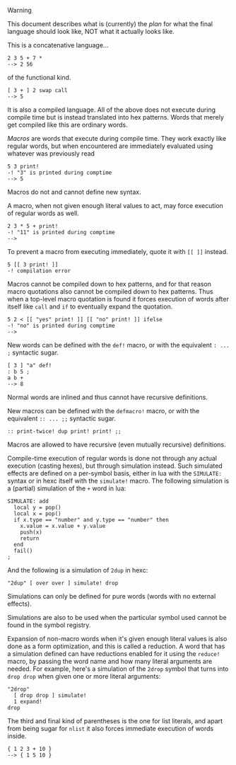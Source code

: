 
> [!Warning]
> This document describes what is (currently) the *plan* for what the final language should look like, NOT what it actually looks like.

This is a concatenative language...
```
2 3 5 + 7 *
--> 2 56
```
of the functional kind.
```
[ 3 + ] 2 swap call
--> 5
```
It is also a compiled language. All of the above does not execute during compile time but is instead translated into hex patterns.
Words that merely get compiled like this are ordinary words.

*Macros* are words that execute during compile time. They work exactly like regular words, but when encountered are immediately evaluated using whatever was previously read
```
5 3 print!
-! "3" is printed during comptime
--> 5
```
Macros do not and cannot define new syntax.

A macro, when not given enough literal values to act, may force execution of regular words as well.
```
2 3 * 5 + print!
-! "11" is printed during comptime
-->
```

To prevent a macro from executing immediately, quote it with `[[ ]]` instead.
```
5 [[ 3 print! ]]
-! compilation error
```
Macros cannot be compiled down to hex patterns, and for that reason macro quotations also cannot be compiled down to hex patterns.
Thus when a top-level macro quotation is found it forces execution of words after itself like `call` and `if` to eventually expand the quotation.
```
5 2 < [[ "yes" print! ]] [[ "no" print! ]] ifelse
-! "no" is printed during comptime
-->
```

New words can be defined with the `def!` macro, or with the equivalent `: ... ;` syntactic sugar. 
```
[ 3 ] "a" def!
: b 5 ;
a b +
--> 8
```
Normal words are inlined and thus cannot have recursive definitions.

New macros can be defined with the `defmacro!` macro, or with the equivalent `:: ... ;;` syntactic sugar.
```
:: print-twice! dup print! print! ;;
```
Macros are allowed to have recursive (even mutually recursive) definitions.

Compile-time execution of regular words is done not through any actual execution (casting hexes), but through simulation instead.
Such simulated effects are defined on a per-symbol basis, either in lua with the `SIMULATE:` syntax or in hexc itself with the `simulate!` macro.
The following simulation is a (partial) simulation of the `+` word in lua:
```
SIMULATE: add
  local y = pop()
  local x = pop()
  if x.type == "number" and y.type == "number" then
    x.value = x.value + y.value
    push(x)
    return
  end
  fail()
;
```
And the following is a simulation of `2dup` in hexc:
```
"2dup" [ over over ] simulate! drop
```

Simulations can only be defined for pure words (words with no external effects).

Simulations are also to be used when the particular symbol used cannot be found in the symbol registry.

Expansion of non-macro words when it's given enough literal values is also done as a form optimization, and this is called a reduction. A word that has a simulation defined can have reductions enabled for it using the `reduce!` macro, by passing the word name and how many literal arguments are needed. For example, here's a simulation of the `2drop` symbol that turns into `drop drop` when given one or more literal arguments:
```
"2drop"
  [ drop drop ] simulate!
  1 expand!
drop
```



The third and final kind of parentheses is the one for list literals, and apart from being sugar for `nlist` it also forces immediate execution of words inside.
```
{ 1 2 3 + 10 }
--> { 1 5 10 }
```
